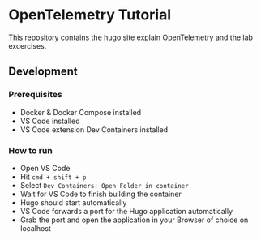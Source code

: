 # OpenTelemetry Tutorial

This repository contains the hugo site explain OpenTelemetry and the lab excercises.

## Development

### Prerequisites

* Docker & Docker Compose installed
* VS Code installed
* VS Code extension Dev Containers installed

### How to run

* Open VS Code
* Hit `cmd + shift + p`
* Select `Dev Containers: Open Folder in container`
* Wait for VS Code to finish building the container
* Hugo should start automatically
* VS Code forwards a port for the Hugo application automatically
* Grab the port and open the application in your Browser of choice on localhost